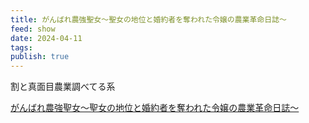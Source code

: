 ```yaml
---
title: がんばれ農強聖女～聖女の地位と婚約者を奪われた令嬢の農業革命日誌～
feed: show
date: 2024-04-11
tags: 
publish: true
---
```

割と真面目農業調べてる系

[がんばれ農強聖女～聖女の地位と婚約者を奪われた令嬢の農業革命日誌～](https://to-corona-ex.com/comics/43655866286114)
